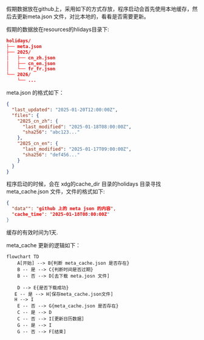 
假期数据放在github上，采用如下的方式存放，程序启动会首先使用本地缓存，然后去更新meta.json 文件，对比本地的，看看是否需要更新。

假期的数据放在resources的hlidays目录下:

``` json
holidays/
├── meta.json
├── 2025/
│   ├── cn_zh.json
│   ├── cn_en.json
│   └── fr_fr.json
└── 2026/
    └── ...
```

meta.json 的格式如下：

``` json
{
  "last_updated": "2025-01-20T12:00:00Z",
  "files": {
    "2025_cn_zh": {
      "last_modified": "2025-01-18T08:00:00Z",
      "sha256": "abc123..."
    },
    "2025_cn_en": {
      "last_modified": "2025-01-17T09:00:00Z",
      "sha256": "def456..."
    }
  }
}

```

程序启动的时候，会在 xdg的cache_dir 目录的holidays 目录寻找 meta_cache.json 文件，文件的格式如下:

``` json
{
  "data"": "github 上的 meta json 的内容",
  "cache_time": "2025-01-18T08:00:00Z"
}
```

缓存的有效时间为1天.

meta_cache 更新的逻辑如下：

``` Mermaid
flowchart TD
    A[开始] --> B{判断 meta_cache.json 是否存在}
    B -- 是 --> C{判断时间是否过期}
    B -- 否 --> D[去下载 meta.josn 文件]

    D --> E{是否下载成功}
   E -- 是 --> H[保存meta_cache.json文件]
   H --> I
    E -- 否 --> G{meta_cache.json 是否存在}
    C -- 是 --> D
    C -- 否 --> I[更新日历数据]
    G -- 是 --> I
    G -- 否 --> F[结束]
```
